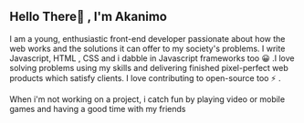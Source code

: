 ## Hello There👋 , I'm Akanimo





I am a young, enthusiastic front-end developer passionate about how the web works and the solutions it can offer to my society's problems. I write Javascript, HTML , CSS and i dabble in Javascript frameworks too 😀 .I love solving problems using my skills and delivering finished pixel-perfect web products which satisfy clients. I love contributing to open-source too ⚡ .

When i'm not working on a project, i catch fun by playing video or mobile games and having a good time with my friends
<!--
- 🔭 I’m currently working on ...
- 🌱 I’m currently learning ...
- 👯 I’m looking to collaborate on ...
- 🤔 I’m looking for help with ...
- 💬 Ask me about ...
- 📫 How to reach me: ...
- 😄 Pronouns: ...
- ⚡ Fun fact: ...
-->
